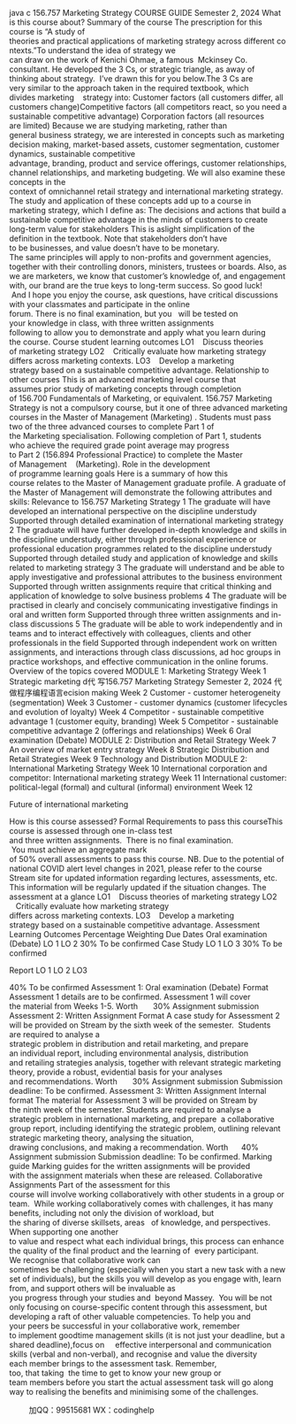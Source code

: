 java c
156.757 
Marketing Strategy 
COURSE GUIDE 
Semester 2, 2024
What is this course about? 
Summary of the course
The prescription for this course is “A study of theories and practical applications of marketing strategy across different contexts.”To understand the idea of strategy we can draw on the work of Kenichi Ohmae, a famous  Mckinsey Co. consultant. He developed the 3 Cs, or strategic triangle, as away of thinking about strategy.  I’ve drawn this for you below.The 3 Cs are very similar to the approach taken in the required textbook, which divides marketing    strategy into: Customer factors (all customers differ, all customers change)Competitive factors (all competitors react, so you need a sustainable competitive advantage) Corporation factors (all resources are limited)
Because we are studying marketing, rather than general business strategy, we are interested in concepts such as marketing decision making, market-based assets, customer segmentation, customer dynamics, sustainable competitive advantage, branding, product and service offerings, customer relationships, channel relationships, and marketing budgeting. We will also examine these concepts in the context of omnichannel retail strategy and international marketing strategy. The study and application of these concepts add up to a course in
marketing strategy, which I define as:
The decisions and actions that build a sustainable competitive advantage in the minds of customers to create long-term value for stakeholders 
This is aslight simplification of the definition in the textbook. Note that stakeholders don’t have to be businesses, and value doesn’t have to be monetary. The same principles will apply to non-profits and government agencies, together with their controlling donors, ministers, trustees or boards. Also, as we are marketers, we know that customer’s knowledge of, and engagement with, our brand are the true keys to long-term success. So good luck!  And I hope you enjoy the course, ask questions, have critical discussions with your classmates and participate in the online forum. There is no final examination, but you   will be tested on your knowledge in class, with three written assignments following to allow you to demonstrate and apply what you learn during the course.
Course student learning outcomes
LO1    Discuss theories of marketing strategy
LO2    Critically evaluate how marketing strategy differs across marketing contexts.
LO3    Develop a marketing strategy based on a sustainable competitive advantage.
Relationship to other courses
This is an advanced marketing level course that assumes prior study of marketing concepts through completion of 156.700 Fundamentals of Marketing, or equivalent.
156.757 Marketing Strategy is not a compulsory course, but it one of three advanced marketing courses in the Master of Management (Marketing) . Students must pass two of the three advanced courses to complete Part 1 of the Marketing specialisation. 
Following completion of Part 1, students who achieve the required grade point average may progress to Part 2 (156.894 Professional Practice) to complete the Master of Management    (Marketing).
Role in the development of programme learning goals
Here is a summary of how this course relates to the Master of Management graduate profile.
A graduate of the Master of Management will demonstrate the following attributes and skills: 
Relevance to 156.757 Marketing Strategy 
1 The graduate will have developed an international perspective on the discipline understudy 
Supported through detailed examination of international marketing strategy 
2 The graduate will have further developed in-depth knowledge and skills in the discipline understudy, 
either through professional experience or 
professional education programmes related to the discipline understudy 
Supported through detailed study and application of knowledge and skills related to marketing strategy 
3 The graduate will understand and be able to apply investigative and professional attributes to the 
business environment 
Supported through written assignments require that critical thinking and application of knowledge to solve business problems 
4 The graduate will be practised in clearly and 
concisely communicating investigative findings in oral and written form 
Supported through three written assignments and in- class discussions 
5 The graduate will be able to work independently and in teams and to interact effectively with 
colleagues, clients and other professionals in the field 
Supported through independent work on written assignments, and interactions through class 
discussions, ad hoc groups in practice workshops, and effective communication in the online forums. 
Overview of the topics covered
MODULE 1: Marketing Strategy 
Week 1 
Strategic marketing d代 写156.757 Marketing Strategy Semester 2, 2024
代做程序编程语言ecision making 
Week 2 
Customer - customer heterogeneity (segmentation) 
Week 3 
Customer - customer dynamics (customer lifecycles and evolution of loyalty) 
Week 4 
Competitor - sustainable competitive advantage 1 (customer equity, branding) 
Week 5 
Competitor - sustainable competitive advantage 2 (offerings and relationships) 
Week 6 
Oral examination (Debate) 
MODULE 2: Distribution and Retail Strategy 
Week 7 
An overview of market entry strategy 
Week 8 
Strategic Distribution and Retail Strategies 
Week 9 
Technology and Distribution 
MODULE 2: International Marketing Strategy 
Week 10 
International corporation and competitor: International marketing strategy 
Week 11 
International customer: political-legal (formal) and cultural (informal) environment 
Week 12 

Future of international marketing 

How is this course assessed? 
Formal Requirements to pass this courseThis course is assessed through one in-class test and three written assignments.  There is no final examination.  You must achieve an aggregate mark of 50% overall assessments to pass this course.
NB. Due to the potential of national COVID alert level changes in 2021, please refer to the course Stream site for updated information regarding lectures, assessments, etc. This information will be regularly updated if the situation changes. 
The assessment at a glance
LO1    Discuss theories of marketing strategy
LO2    Critically evaluate how marketing strategy differs across marketing contexts.
LO3    Develop a marketing strategy based on a sustainable competitive advantage.
Assessment 
Learning Outcomes 
Percentage Weighting 
Due Dates 
Oral examination (Debate) 
LO 1 LO 2 
30% 
To be 
confirmed 
Case Study 
LO 1 LO 3 
30% 
To be 
confirmed 

Report LO 1 LO 2 LO3 

40% 
To be 
confirmed 
Assessment 1: Oral examination (Debate) 
Format
Assessment 1 details are to be confirmed.
Assessment 1 will cover the material from Weeks 1-5. Worth       30%
Assignment submission
Assessment 2: Written Assignment 
Format
A case study for Assessment 2 will be provided on Stream by the sixth week of the semester.  Students are required to analyse a strategic problem in distribution and retail marketing, and prepare an individual report, including environmental analysis, distribution and retailing
strategies analysis, together with relevant strategic marketing theory, provide a robust, evidential basis for your analyses and recommendations.
Worth       30%
Assignment submission
Submission deadline: To be confirmed.
Assessment 3: Written Assignment 
Internal format
The material for Assessment 3 will be provided on Stream by the ninth week of the semester. Students are required to analyse a strategic problem in international marketing, and prepare  a collaborative group report, including identifying the strategic problem, outlining relevant
strategic marketing theory, analysing the situation, drawing conclusions, and making a recommendation.
Worth      40%
Assignment submission
Submission deadline: To be confirmed.
Marking guide
Marking guides for the written assignments will be provided with the assignment materials when these are released.
Collaborative Assignments
Part of the assessment for this course will involve working collaboratively with other students
in a group or team.  While working collaboratively comes with challenges, it has many
benefits, including not only the division of workload, but the sharing of diverse skillsets, areas   of knowledge, and perspectives. When supporting one another to value and respect what each individual brings, this process can enhance the quality of the final product and the learning of  every participant.
We recognise that collaborative work can sometimes be challenging (especially when you start
a new task with a new set of individuals), but the skills you will develop as you engage with, learn from, and support others will be invaluable as you progress through your studies and  beyond Massey.  You will be not only focusing on course-specific content through this assessment, but developing a raft of other valuable competencies.
To help you and your peers be successful in your collaborative work, remember to implement
goodtime management skills (it is not just your deadline, but a shared deadline),focus on     effective interpersonal and communication skills (verbal and non-verbal), and recognise and value the diversity each member brings to the assessment task. Remember, too, that taking  the time to get to know your new group or team members before you start the actual
assessment task will go along way to realising the benefits and minimising some of the challenges.



         
加QQ：99515681  WX：codinghelp
